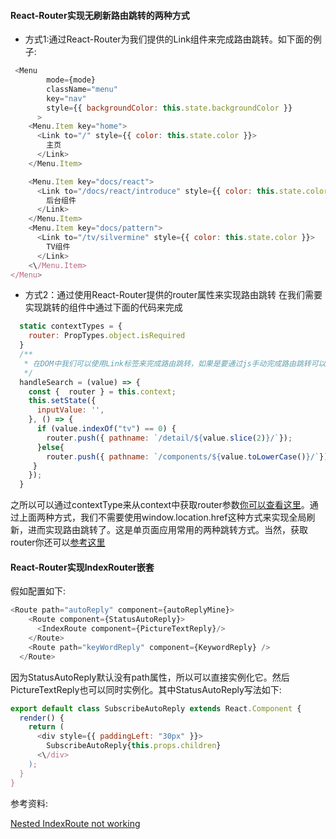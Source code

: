 #### React-Router实现无刷新路由跳转的两种方式
- 方式1:通过React-Router为我们提供的Link组件来完成路由跳转。如下面的例子:
```js
 <Menu
        mode={mode}
        className="menu"
        key="nav"
        style={{ backgroundColor: this.state.backgroundColor }}
      >
    <Menu.Item key="home">
      <Link to="/" style={{ color: this.state.color }}>
        主页
      </Link>
    </Menu.Item>

    <Menu.Item key="docs/react">
      <Link to="/docs/react/introduce" style={{ color: this.state.color }}>
        后台组件
      </Link>
    </Menu.Item>
    <Menu.Item key="docs/pattern">
      <Link to="/tv/silvermine" style={{ color: this.state.color }}>
        TV组件
      </Link>
    <\/Menu.Item>
</Menu>
```

- 方式2：通过使用React-Router提供的router属性来实现路由跳转
在我们需要实现跳转的组件中通过下面的代码来完成
```js
  static contextTypes = {
    router: PropTypes.object.isRequired
  }
  /**
   * 在DOM中我们可以使用Link标签来完成路由跳转，如果是要通过js手动完成路由跳转可以通过router.push来完成
   */
  handleSearch = (value) => {
    const {  router } = this.context;
    this.setState({
      inputValue: '',
    }, () => {
      if (value.indexOf("tv") == 0) {
        router.push({ pathname: `/detail/${value.slice(2)}/`});
      }else{
        router.push({ pathname: `/components/${value.toLowerCase()}/`});
     } 
    });
  }
```
之所以可以通过contextType来从context中获取router参数[你可以查看这里](https://github.com/ReactTraining/react-router/blob/v2.8.1/docs/API.md#contextrouter)。通过上面两种方式，我们不需要使用window.location.href这种方式来实现全局刷新，进而实现路由跳转了。这是单页面应用常用的两种跳转方式。当然，获取router你还可以[参考这里](./renderProps.md)

#### React-Router实现IndexRouter嵌套
假如配置如下:
```js
<Route path="autoReply" component={autoReplyMine}>
    <Route component={StatusAutoReply}>
      <IndexRoute component={PictureTextReply}/>
    </Route>
    <Route path="keyWordReply" component={KeywordReply} />
  </Route>
```
因为StatusAutoReply默认没有path属性，所以可以直接实例化它。然后PictureTextReply也可以同时实例化。其中StatusAutoReply写法如下:
```js
export default class SubscribeAutoReply extends React.Component {
  render() {
    return (
      <div style={{ paddingLeft: "30px" }}>
        SubscribeAutoReply{this.props.children}
      <\/div>
    );
  }
}
```




参考资料:

[Nested IndexRoute not working](https://github.com/ReactTraining/react-router/issues/1950)
